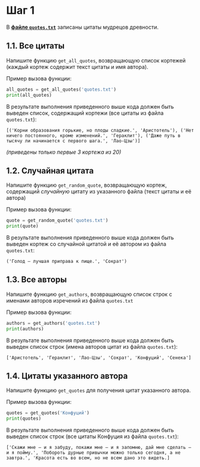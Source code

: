 # Шаг 1

В [**файле `quotes.txt`**](quotes.txt) записаны цитаты мудрецов древности.

## 1.1. Все цитаты

Напишите функцию `get_all_quotes`, возвращающую список кортежей (каждый кортеж содержит текст цитаты и имя автора).

Пример вызова функции:

```python
all_quotes = get_all_quotes('quotes.txt')
print(all_quotes)
```
В результате выполнения приведенного выше кода должен быть выведен список, содержащий кортежи (все цитаты из файла `quotes.txt`): 

```
[('Корни образования горькие, но плоды сладкие.', 'Аристотель'), ('Нет ничего постоянного, кроме изменений.', 'Гераклит'), ('Даже путь в тысячу ли начинается с первого шага.', 'Лао-Цзы')]
```
*(приведены только первые 3 кортежа из 20)*


## 1.2. Случайная цитата 

Напишите функцию `get_random_quote`, возвращающую кортеж, содержащий *случайную* цитату из указанного файла (текст цитаты и её автора)

Пример вызова функции:

```python
quote = get_random_quote('quotes.txt')
print(quote)
```
В результате выполнения приведенного выше кода должен быть выведен кортеж со случайной цитатой и её автором из файла `quotes.txt`: 

```
('Голод — лучшая приправа к пище.', 'Сократ')
```

## 1.3. Все авторы

Напишите функцию `get_authors`, возвращающую список строк с именами авторов изречений из файла `quotes.txt`

Пример вызова функции:

```python
authors = get_authors('quotes.txt')
print(authors)
```
В результате выполнения приведенного выше кода должен быть выведен список строк (имена авторов цитат из файла `quotes.txt`): 

```
['Аристотель', 'Гераклит', 'Лао-Цзы', 'Сократ', 'Конфуций', 'Сенека']
```

## 1.4. Цитаты указанного автора

Напишите функцию `get_quotes` для получения цитат указанного автора.

Пример вызова функции:

```python
quotes = get_quotes('Конфуций')
print(quotes)
```

В результате выполнения приведенного выше кода должен быть выведен список строк (все цитаты Конфуция из файла `quotes.txt`):

```
['Скажи мне — и я забуду, покажи мне — и я запомню, дай мне сделать — и я пойму.', 'Побороть дурные привычки можно только сегодня, а не завтра.', 'Красота есть во всем, но не всем дано это видеть.]
```
